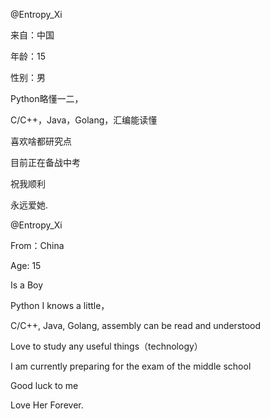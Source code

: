 @Entropy_Xi

来自：中国

年龄：15

性别：男

Python略懂一二，

C/C++，Java，Golang，汇编能读懂

喜欢啥都研究点

目前正在备战中考

祝我顺利

永远爱她.



@Entropy_Xi

From：China

Age: 15

Is a Boy

Python I knows a little，

C/C++, Java, Golang, assembly can be read and understood

Love to study any useful things（technology）

I am currently preparing for the exam of the middle school

Good luck to me

Love Her Forever.

